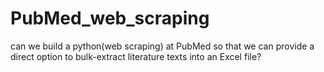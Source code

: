 # PubMed_web_scraping
can we build a python(web scraping) at PubMed so that we can provide a direct option to bulk-extract literature texts into an Excel file?
